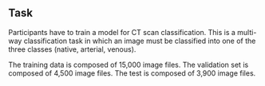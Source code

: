 ## Task
Participants have to train a model for CT scan classification. This is a multi-way classification task in which an image must be classified into one of the three classes (native, arterial, venous).

The training data is composed of 15,000 image files. The validation set is composed of 4,500 image files. The test is composed of 3,900 image files.
